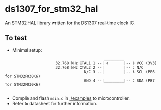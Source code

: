 # ds1307_for_stm32_hal
An STM32 HAL library written for the DS1307 real-time clock IC.

## To test
* Minimal setup:
```
                                             _________
                       32.768 kHz XTAL1 1 --| o       |-- 8 VCC (3V3)
                       32.768 kHz XTAL2 2 --|         |-- 7 N/C
                                    N/C 3 --|         |-- 6 SCL (PB6 for STM32F030K6)
                                    GND 4 --|_________|-- 7 SDA (PB7 for STM32F030K6)
 
 ```
* Complie and flash `main.c` in [./examples](./examples) to microcontroller.
* Refer to datasheet for further information.
